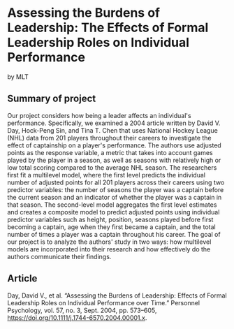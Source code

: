 Assessing the Burdens of Leadership: The Effects of Formal Leadership Roles on Individual Performance
================
by MLT

## Summary of project

Our project considers how being a leader affects an individual's performance. Specifically, we examined a 2004 article written by David V. Day, Hock-Peng Sin, and Tina T. Chen that uses National Hockey League (NHL) data from 201 players throughout their careers to investigate the effect of captainship on a player's performance. The authors use adjusted points as the response variable, a metric that takes into account games played by the player in a season, as well as seasons with relatively high or low total scoring compared to the average NHL season. The researchers first fit a multilevel model, where the first level predicts the individual number of adjusted points for all 201 players across their careers using two predictor variables: the number of seasons the player was a captain before the current season and an indicator of whether the player was a captain in that season. The second-level model aggregates the first level estimates and creates a composite model to predict adjusted points using individual predictor variables such as height, position, seasons played before first becoming a captain, age when they first became a captain, and the total number of times a player was a captain throughout his career. The goal of our project is to analyze the authors' study in two ways: how multilevel models are incorporated into their research and how effectively do the authors communicate their findings.

## Article

Day, David V., et al. “Assessing the Burdens of Leadership: Effects of Formal Leadership Roles on Individual Performance over Time.” Personnel Psychology, vol. 57, no. 3, Sept. 2004, pp. 573–605, https://doi.org/10.1111/j.1744-6570.2004.00001.x.
